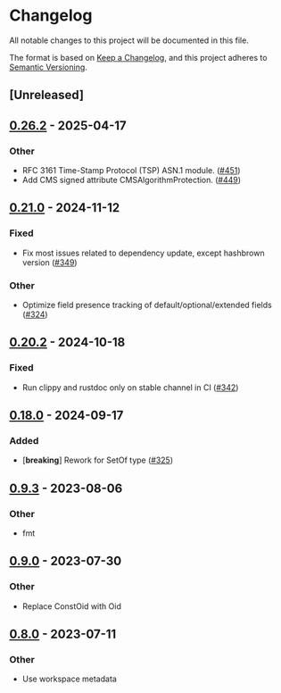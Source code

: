 # Changelog
All notable changes to this project will be documented in this file.

The format is based on [Keep a Changelog](https://keepachangelog.com/en/1.0.0/),
and this project adheres to [Semantic Versioning](https://semver.org/spec/v2.0.0.html).

## [Unreleased]

## [0.26.2](https://github.com/librasn/rasn/compare/rasn-cms-v0.26.1...rasn-cms-v0.26.2) - 2025-04-17

### Other

- RFC 3161 Time-Stamp Protocol (TSP) ASN.1 module.  ([#451](https://github.com/librasn/rasn/pull/451))
- Add CMS signed attribute CMSAlgorithmProtection. ([#449](https://github.com/librasn/rasn/pull/449))

## [0.21.0](https://github.com/librasn/rasn/compare/rasn-cms-v0.20.2...rasn-cms-v0.21.0) - 2024-11-12

### Fixed

- Fix most issues related to dependency update, except hashbrown version ([#349](https://github.com/librasn/rasn/pull/349))

### Other

- Optimize field presence tracking of default/optional/extended fields ([#324](https://github.com/librasn/rasn/pull/324))

## [0.20.2](https://github.com/librasn/rasn/compare/rasn-cms-v0.20.1...rasn-cms-v0.20.2) - 2024-10-18

### Fixed

- Run clippy and rustdoc only on stable channel in CI ([#342](https://github.com/librasn/rasn/pull/342))

## [0.18.0](https://github.com/librasn/rasn/compare/rasn-cms-v0.17.3...rasn-cms-v0.18.0) - 2024-09-17

### Added

- [**breaking**] Rework for SetOf type ([#325](https://github.com/librasn/rasn/pull/325))

## [0.9.3](https://github.com/XAMPPRocky/rasn/compare/rasn-cms-v0.9.2...rasn-cms-v0.9.3) - 2023-08-06

### Other
- fmt

## [0.9.0](https://github.com/XAMPPRocky/rasn/compare/rasn-cms-v0.8.2...rasn-cms-v0.9.0) - 2023-07-30

### Other
- Replace ConstOid with Oid

## [0.8.0](https://github.com/XAMPPRocky/rasn/compare/rasn-cms-v0.7.0...rasn-cms-v0.8.0) - 2023-07-11

### Other
- Use workspace metadata
